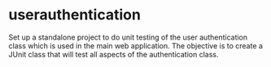 # userauthentication
Set up a standalone project to do unit testing of the user authentication class which is used in the main web application. The objective is to create a JUnit class that will test all aspects of the authentication class.
